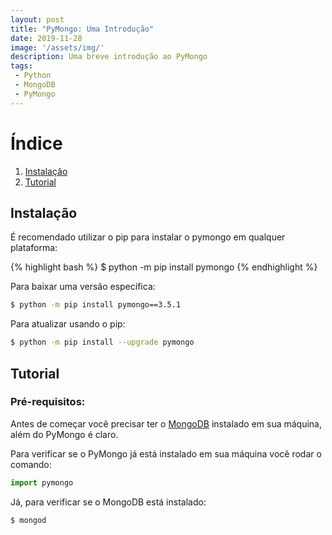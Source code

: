 ```yaml
---
layout: post
title: "PyMongo: Uma Introdução"
date: 2019-11-28
image: '/assets/img/'
description: Uma breve introdução ao PyMongo
tags:
 - Python
 - MongoDB
 - PyMongo
---
```


# Índice
1. [Instalação](#instalacao)
2. [Tutorial](#tutorial)

## <a name="instalacao">Instalação</a>

É recomendado utilizar o pip para instalar o pymongo em qualquer plataforma:

{% highlight bash %}
$ python -m pip install pymongo
{% endhighlight %}

Para baixar uma versão específica:

```bash
$ python -m pip install pymongo==3.5.1
```

Para atualizar usando o pip:

```bash
$ python -m pip install --upgrade pymongo
```

## <a name="tutorial">Tutorial</a>

### Pré-requisitos:

Antes de começar você precisar ter o [MongoDB](https://docs.mongodb.com/manual/installation/) 
instalado em sua máquina, além do PyMongo é claro.

Para verificar se o PyMongo já está instalado em sua máquina você rodar o comando:

```python
import pymongo
```

Já, para verificar se o MongoDB está instalado:

```bash
$ mongod
```
